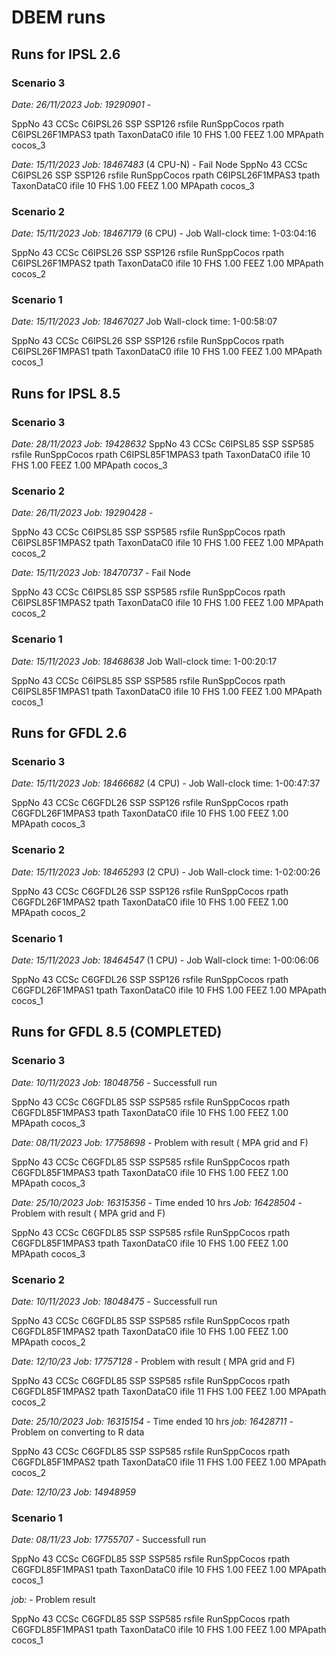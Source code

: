 # DBEM runs

## Runs for IPSL 2.6

### Scenario 3
*Date: 26/11/2023*
*Job: 19290901* - 

  SppNo           43
 CCSc C6IPSL26
 SSP SSP126
 rsfile RunSppCocos
 rpath C6IPSL26F1MPAS3
 tpath TaxonDataC0
 ifile 10
 FHS    1.00
 FEEZ    1.00
 MPApath cocos_3

*Date: 15/11/2023*
*Job: 18467483* (4 CPU-N) - Fail Node
 SppNo           43
 CCSc C6IPSL26
 SSP SSP126
 rsfile RunSppCocos
 rpath C6IPSL26F1MPAS3
 tpath TaxonDataC0
 ifile 10
 FHS    1.00
 FEEZ    1.00
 MPApath cocos_3

### Scenario 2
*Date: 15/11/2023*
*Job: 18467179* (6 CPU) - Job Wall-clock time: 1-03:04:16

 SppNo           43
 CCSc C6IPSL26
 SSP SSP126
 rsfile RunSppCocos
 rpath C6IPSL26F1MPAS2
 tpath TaxonDataC0
 ifile 10
 FHS    1.00
 FEEZ    1.00
 MPApath cocos_2

### Scenario 1
*Date: 15/11/2023*
*Job: 18467027* Job Wall-clock time: 1-00:58:07

 SppNo           43
 CCSc C6IPSL26
 SSP SSP126
 rsfile RunSppCocos
 rpath C6IPSL26F1MPAS1
 tpath TaxonDataC0
 ifile 10
 FHS    1.00
 FEEZ    1.00
 MPApath cocos_1


## Runs for IPSL 8.5

### Scenario 3

*Date: 28/11/2023*
*Job: 19428632* 
SppNo           43
 CCSc C6IPSL85
 SSP SSP585
 rsfile	RunSppCocos
 rpath C6IPSL85F1MPAS3
 tpath TaxonDataC0
 ifile 10
 FHS    1.00
 FEEZ    1.00
 MPApath cocos_3


 
### Scenario 2

*Date: 26/11/2023*
*Job: 19290428* - 

SppNo           43
 CCSc C6IPSL85
 SSP SSP585
 rsfile RunSppCocos
 rpath C6IPSL85F1MPAS2
 tpath TaxonDataC0
 ifile 10
 FHS    1.00
 FEEZ    1.00
 MPApath cocos_2


*Date: 15/11/2023*
*Job: 18470737* - Fail Node

SppNo           43
 CCSc C6IPSL85
 SSP SSP585
 rsfile RunSppCocos
 rpath C6IPSL85F1MPAS2
 tpath TaxonDataC0
 ifile 10
 FHS    1.00
 FEEZ    1.00
 MPApath cocos_2


### Scenario 1

*Date: 15/11/2023*
*Job: 18468638* Job Wall-clock time: 1-00:20:17

SppNo           43
 CCSc C6IPSL85
 SSP SSP585
 rsfile RunSppCocos
 rpath C6IPSL85F1MPAS1
 tpath TaxonDataC0
 ifile 10
 FHS    1.00
 FEEZ    1.00
 MPApath cocos_1

## Runs for GFDL 2.6

### Scenario 3
*Date: 15/11/2023*
*Job: 18466682* (4 CPU) - Job Wall-clock time: 1-00:47:37

SppNo           43
 CCSc C6GFDL26
 SSP SSP126
 rsfile RunSppCocos
 rpath C6GFDL26F1MPAS3
 tpath TaxonDataC0
 ifile 10
 FHS    1.00
 FEEZ    1.00
 MPApath cocos_3


### Scenario 2
*Date: 15/11/2023*
*Job: 18465293* (2 CPU) - Job Wall-clock time: 1-02:00:26

 SppNo           43
 CCSc C6GFDL26
 SSP SSP126
 rsfile RunSppCocos
 rpath C6GFDL26F1MPAS2
 tpath TaxonDataC0
 ifile 10
 FHS    1.00
 FEEZ    1.00
 MPApath cocos_2

### Scenario 1

*Date: 15/11/2023*
*Job: 18464547* (1 CPU) - Job Wall-clock time: 1-00:06:06

 SppNo           43
 CCSc C6GFDL26
 SSP SSP126
 rsfile RunSppCocos
 rpath C6GFDL26F1MPAS1
 tpath TaxonDataC0
 ifile 10
 FHS    1.00
 FEEZ    1.00
 MPApath cocos_1

## Runs for GFDL 8.5 (COMPLETED)

### Scenario 3

*Date: 10/11/2023*
*Job: 18048756* - Successfull run

SppNo           43
 CCSc C6GFDL85
 SSP SSP585
 rsfile RunSppCocos
 rpath C6GFDL85F1MPAS3
 tpath TaxonDataC0
 ifile 10
 FHS    1.00
 FEEZ    1.00
 MPApath cocos_3


 *Date: 08/11/2023*
*Job: 17758698* - Problem with result ( MPA grid and F)

SppNo           43
 CCSc C6GFDL85
 SSP SSP585
 rsfile RunSppCocos
 rpath C6GFDL85F1MPAS3
 tpath TaxonDataC0
 ifile 10
 FHS    1.00
 FEEZ    1.00
 MPApath cocos_3


*Date: 25/10/2023*
*Job: 16315356* - Time ended 10 hrs 
*Job: 16428504* - Problem with result ( MPA grid and F)

 SppNo           43
 CCSc C6GFDL85
 SSP SSP585
 rsfile RunSppCocos
 rpath C6GFDL85F1MPAS3
 tpath TaxonDataC0
 ifile 10
 FHS    1.00
 FEEZ    1.00
 MPApath cocos_3
 
### Scenario 2

*Date: 10/11/2023*
*Job: 18048475* - Successfull run
                                               
 SppNo           43
 CCSc C6GFDL85
 SSP SSP585
 rsfile RunSppCocos
 rpath C6GFDL85F1MPAS2
 tpath TaxonDataC0
 ifile 10
 FHS    1.00
 FEEZ    1.00
 MPApath cocos_2

*Date: 12/10/23*
*Job: 17757128* - Problem with result ( MPA grid and F)

SppNo           43
 CCSc C6GFDL85
 SSP SSP585
 rsfile RunSppCocos
 rpath C6GFDL85F1MPAS2
 tpath TaxonDataC0
 ifile 11
 FHS    1.00
 FEEZ    1.00
 MPApath cocos_2

*Date: 25/10/2023*
*Job: 16315154* - Time ended 10 hrs 
*job: 16428711* - Problem on converting to R data
 
SppNo           43
 CCSc C6GFDL85
 SSP SSP585
 rsfile RunSppCocos
 rpath C6GFDL85F1MPAS2
 tpath TaxonDataC0
 ifile 11
 FHS    1.00
 FEEZ    1.00
 MPApath cocos_2
 
*Date: 12/10/23*
*Job: 14948959*

### Scenario 1

*Date: 08/11/23*
*Job: 17755707* - Successfull run

 SppNo           43
 CCSc C6GFDL85
 SSP SSP585
 rsfile RunSppCocos
 rpath C6GFDL85F1MPAS1
 tpath TaxonDataC0
 ifile 10
 FHS    1.00
 FEEZ    1.00
 MPApath cocos_1

*job:* - Problem result

SppNo           43
 CCSc C6GFDL85
 SSP SSP585
 rsfile RunSppCocos
 rpath C6GFDL85F1MPAS1
 tpath TaxonDataC0
 ifile 10
 FHS    1.00
 FEEZ    1.00
 MPApath cocos_1 
 

